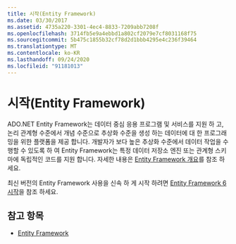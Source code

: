 ```yaml
---
title: 시작(Entity Framework)
ms.date: 03/30/2017
ms.assetid: 4735a220-3301-4ec4-8833-7209abb7208f
ms.openlocfilehash: 3714fb5e9a4ebbd1a802cf2079e7cf8031168f75
ms.sourcegitcommit: 5b475c1855b32cf78d2d1bbb4295e4c236f39464
ms.translationtype: MT
ms.contentlocale: ko-KR
ms.lasthandoff: 09/24/2020
ms.locfileid: "91181013"
---
```

# <a name="getting-started-entity-framework"></a>시작(Entity Framework)

ADO.NET Entity Framework는 데이터 중심 응용 프로그램 및 서비스를 지원 하 고, 논리 관계형 수준에서 개념 수준으로 추상화 수준을 생성 하는 데이터에 대 한 프로그래밍을 위한 플랫폼을 제공 합니다. 개발자가 보다 높은 추상화 수준에서 데이터 작업을 수행할 수 있도록 하 여 Entity Framework는 특정 데이터 저장소 엔진 또는 관계형 스키마에 독립적인 코드를 지원 합니다. 자세한 내용은 [Entity Framework 개요](overview.md)를 참조 하세요.  
  
 최신 버전의 Entity Framework 사용을 신속 하 게 시작 하려면 [Entity Framework 6 시작](/ef/ef6/get-started)을 참조 하세요.
  
## <a name="see-also"></a>참고 항목

- [Entity Framework](/ef)
